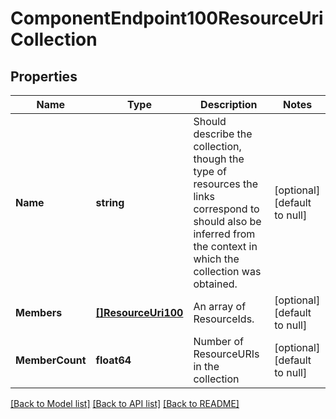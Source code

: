 # ComponentEndpoint100ResourceUriCollection

## Properties
Name | Type | Description | Notes
------------ | ------------- | ------------- | -------------
**Name** | **string** | Should describe the collection, though the type of resources the links correspond to should also be inferred from the context in which the collection was obtained. | [optional] [default to null]
**Members** | [**[]ResourceUri100**](ResourceURI.1.0.0.md) | An array of ResourceIds. | [optional] [default to null]
**MemberCount** | **float64** | Number of ResourceURIs in the collection | [optional] [default to null]

[[Back to Model list]](../README.md#documentation-for-models) [[Back to API list]](../README.md#documentation-for-api-endpoints) [[Back to README]](../README.md)

